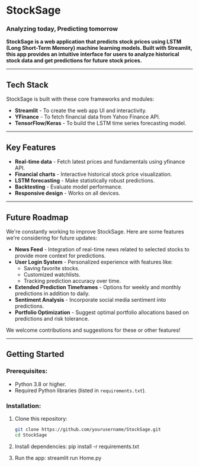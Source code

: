 # **StockSage**
### **Analyzing today, Predicting tomorrow**

**StockSage is a web application that predicts stock prices using LSTM (Long Short-Term Memory) machine learning models. Built with Streamlit, this app provides an intuitive interface for users to analyze historical stock data and get predictions for future stock prices.**

---

## **Tech Stack**

StockSage is built with these core frameworks and modules:

- **Streamlit** - To create the web app UI and interactivity.
- **YFinance** - To fetch financial data from Yahoo Finance API.
- **TensorFlow/Keras** - To build the LSTM time series forecasting model.

---

## **Key Features**

- **Real-time data** - Fetch latest prices and fundamentals using yfinance API.
- **Financial charts** - Interactive historical stock price visualization.
- **LSTM forecasting** - Make statistically robust predictions.
- **Backtesting** - Evaluate model performance.
- **Responsive design** - Works on all devices.

---

## **Future Roadmap**

We're constantly working to improve StockSage. Here are some features we're considering for future updates:

- **News Feed** - Integration of real-time news related to selected stocks to provide more context for predictions.
- **User Login System** - Personalized experience with features like:
    - Saving favorite stocks.
    - Customized watchlists.
    - Tracking prediction accuracy over time.
- **Extended Prediction Timeframes** - Options for weekly and monthly predictions in addition to daily.
- **Sentiment Analysis** - Incorporate social media sentiment into predictions.
- **Portfolio Optimization** - Suggest optimal portfolio allocations based on predictions and risk tolerance.

We welcome contributions and suggestions for these or other features!

---

## **Getting Started**

### Prerequisites:
- Python 3.8 or higher.
- Required Python libraries (listed in `requirements.txt`).

### Installation:
1. Clone this repository:
   ```bash
   git clone https://github.com/yourusername/StockSage.git
   cd StockSage

2. Install dependencies:
    pip install -r requirements.txt

3. Run the app:
    streamlit run Home.py

